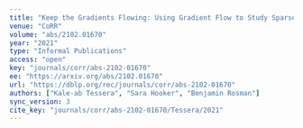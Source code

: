 ```yaml
---
title: "Keep the Gradients Flowing: Using Gradient Flow to Study Sparse Network Optimization."
venue: "CoRR"
volume: "abs/2102.01670"
year: "2021"
type: "Informal Publications"
access: "open"
key: "journals/corr/abs-2102-01670"
ee: "https://arxiv.org/abs/2102.01670"
url: "https://dblp.org/rec/journals/corr/abs-2102-01670"
authors: ["Kale-ab Tessera", "Sara Hooker", "Benjamin Rosman"]
sync_version: 3
cite_key: "journals/corr/abs-2102-01670/Tessera/2021"
---
```

